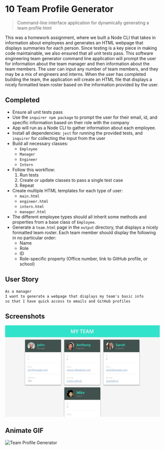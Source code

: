 # 10 Team Profile Generator
> Command-line interface application for dynamically generating a team profile html

This was a homework assignment, where we built a Node CLI that takes in information about employees and generates an HTML webpage that displays summaries for each person. Since testing is a key piece in making code maintainable, we also ensured that all unit tests pass. This software engineering team generator command line application will prompt the user for information about the team manager and then information about the team members. The user can input any number of team members, and they may be a mix of engineers and interns. When the user has completed building the team, the application will create an HTML file that displays a nicely formatted team roster based on the information provided by the user.

## Completed
* Ensure all unit tests pass
* Use the `inquirer npm package` to prompt the user for their email, id, and specific information based on their role with the company
* App will run as a Node CLI to gather information about each employee.
* Install all dependencies: `jest` for running the provided tests, and `inquirer` for collecting the input from the user
* Build all necessary classes:
   * `Employee`
   * `Manager`
   * `Engineer`
   * `Intern`
* Follow this workflow:
   1. Run tests
   2. Create or update classes to pass a single test case
   3. Repeat
* Create multiple HTML templates for each type of user:
   * `main.html`
   * `engineer.html`
   * `intern.html`
   * `manager.html`
* The different employee types should all inherit some methods and properties from a base class of `Employee`.
* Generate a `team.html` page in the `output` directory, that displays a nicely formatted team roster. Each team member should display the following in no particular order:
   * Name
   * Role
   * ID
   * Role-specific property (Office number, link to GitHub profile, or school)

## User Story

```
As a manager
I want to generate a webpage that displays my team's basic info
so that I have quick access to emails and GitHub profiles
```

## Screenshots
![Generated Team Profile](./assets/images/teamProfileGenerator-screenshot.jpg)

## Animate GIF
![Team Profile Generator](./assets/images)
